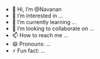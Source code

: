 - 👋 Hi, I’m @Navanan
- 👀 I’m interested in ...
- 🌱 I’m currently learning ...
- 💞️ I’m looking to collaborate on ...
- 📫 How to reach me ...
- 😄 Pronouns: ...
- ⚡ Fun fact: ...

<!---
Navanan/Navanan is a ✨ special ✨ repository because its `README.md` (this file) appears on your GitHub profile.
You can click the Preview link to take a look at your changes.
--->
